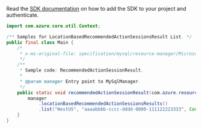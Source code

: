 Read the [SDK documentation](https://github.com/Azure/azure-sdk-for-java/blob/azure-resourcemanager-mysql_1.0.2/sdk/mysql/azure-resourcemanager-mysql/README.md) on how to add the SDK to your project and authenticate.

```java
import com.azure.core.util.Context;

/** Samples for LocationBasedRecommendedActionSessionsResult List. */
public final class Main {
    /*
     * x-ms-original-file: specification/mysql/resource-manager/Microsoft.DBforMySQL/stable/2018-06-01/examples/RecommendedActionSessionResult.json
     */
    /**
     * Sample code: RecommendedActionSessionResult.
     *
     * @param manager Entry point to MySqlManager.
     */
    public static void recommendedActionSessionResult(com.azure.resourcemanager.mysql.MySqlManager manager) {
        manager
            .locationBasedRecommendedActionSessionsResults()
            .list("WestUS", "aaaabbbb-cccc-dddd-0000-111122223333", Context.NONE);
    }
}
```
